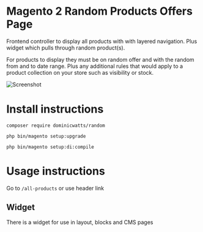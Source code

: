 # Magento 2 Random Products Offers Page #

Frontend controller to display all products with with layered navigation. Plus widget which pulls through random product(s).

For products to display they must be on random offer and with the random from and to date range.  Plus any additional rules that would apply to a product collection on your store such as visibility or stock.

![Screenshot](https://i.snag.gy/3GZ6wr.jpg)

# Install instructions #

`composer require dominicwatts/random`

`php bin/magento setup:upgrade`

`php bin/magento setup:di:compile`

# Usage instructions #

Go to `/all-products` or use header link

## Widget

There is a widget for use in layout, blocks and CMS pages

